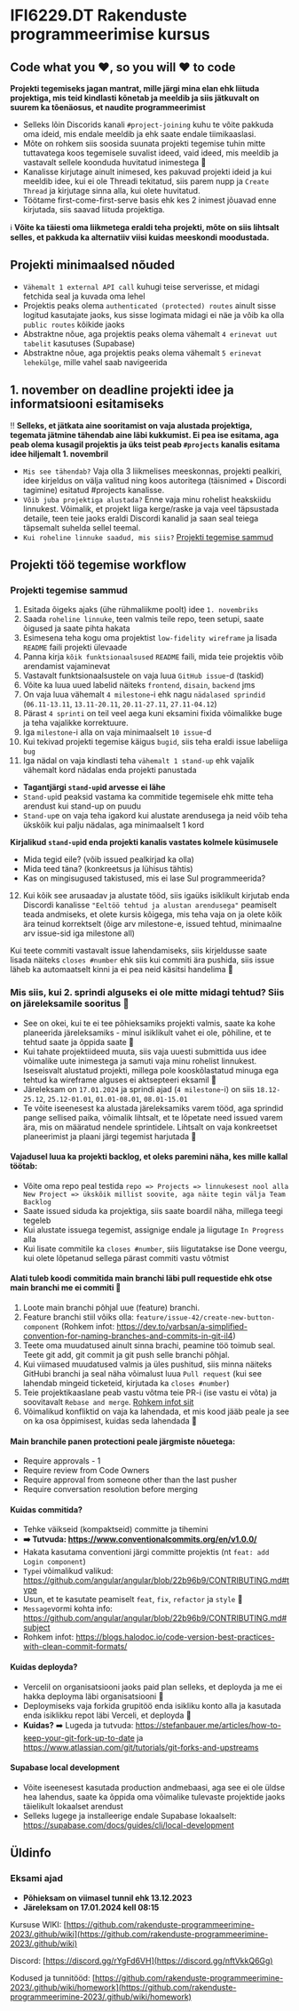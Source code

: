 # IFI6229.DT Rakenduste programmeerimise kursus

## Code what you ❤️, so you will ❤️ to code
**Projekti tegemiseks jagan mantrat, mille järgi mina elan ehk liituda projektiga, mis teid kindlasti kõnetab ja meeldib ja siis jätkuvalt on suurem ka tõenäosus, et naudite programmeerimist**

* Selleks lõin Discorids kanali `#project-joining` kuhu te võite pakkuda oma ideid, mis endale meeldib ja ehk saate endale tiimikaaslasi. 
* Mõte on rohkem siis soosida suunata projekti tegemise tuhin mitte tuttavatega koos tegemisele suvalist ideed, vaid ideed, mis meeldib ja vastavalt sellele koonduda huvitatud inimestega 🙂
* Kanalisse kirjutage ainult inimesed, kes pakuvad projekti ideid ja kui meeldib idee, kui ei ole Threadi tekitatud, siis parem nupp ja `Create Thread` ja kirjutage sinna alla, kui olete huvitatud.
* Töötame first-come-first-serve basis ehk kes 2 inimest jõuavad enne kirjutada, siis saavad liituda projektiga.

ℹ️ **Võite ka täiesti oma liikmetega eraldi teha projekti, mõte on siis lihtsalt selles, et pakkuda ka alternatiiv viisi kuidas meeskondi moodustada.**

## Projekti minimaalsed nõuded

* `Vähemalt 1 external API call` kuhugi teise serverisse, et midagi fetchida seal ja kuvada oma lehel
* Projektis peaks olema `authenticated (protected) routes` ainult sisse logitud kasutajate jaoks, kus sisse logimata midagi ei näe ja võib ka olla `public routes` kõikide jaoks
* Abstraktne nõue, aga projektis peaks olema vähemalt `4 erinevat uut tabelit` kasutuses (Supabase)
* Abstraktne nõue, aga projektis peaks olema vähemalt `5 erinevat lehekülge`, mille vahel saab navigeerida 

## 1. november on deadline projekti idee ja informatsiooni esitamiseks
‼️ **Selleks, et jätkata aine sooritamist on vaja alustada projektiga, tegemata jätmine tähendab aine läbi kukkumist. Ei pea ise esitama, aga peab olema kusagil projektis ja üks teist peab `#projects` kanalis esitama idee hiljemalt 1. novembril**
* `Mis see tähendab?` Vaja olla 3 liikmelises meeskonnas, projekti pealkiri, idee kirjeldus on välja valitud ning koos autoritega (täisnimed + Discordi tagimine) esitatud #projects kanalisse.
* `Võib juba projektiga alustada?` Enne vaja minu rohelist heakskiidu linnukest. Võimalik, et projekt liiga kerge/raske ja vaja veel täpsustada detaile, teen teie jaoks eraldi Discordi kanalid ja saan seal teiega täpsemalt suhelda sellel teemal.
* `Kui roheline linnuke saadud, mis siis?` [Projekti tegemise sammud](https://github.com/rakenduste-programmeerimine-2023/.github/edit/main/profile/README.md#projekti-tegemise-sammud)

## Projekti töö tegemise workflow

### Projekti tegemise sammud
1. Esitada õigeks ajaks (ühe rühmaliikme poolt) idee `1. novembriks`
2. Saada `roheline linnuke`, teen valmis teile repo, teen setupi, saate õigused ja saate pihta hakata
3. Esimesena teha kogu oma projektist `low-fidelity wireframe` ja lisada `README` faili projekti ülevaade
4. Panna kirja `kõik funktsionaalsused` `README` faili, mida teie projektis võib arendamist vajaminevat
5. Vastavalt funktsionaalsustele on vaja luua `GitHub issue`-d (taskid)
6. Võite ka luua uued labelid näiteks `frontend`, `disain`, `backend` jms
7. On vaja luua vähemalt `4 milestone`-i ehk nagu `nädalased sprindid` (`06.11-13.11`, `13.11-20.11`, `20.11-27.11`, `27.11-04.12`)
8. Pärast `4 sprinti` on teil veel aega kuni eksamini fixida võimalikke buge ja teha vajalikke korrektuure.
9. Iga `milestone`-i alla on vaja minimaalselt `10 issue`-d
10. Kui tekivad projekti tegemise käigus `bugid`, siis teha eraldi issue labeliiga `bug`
11. Iga nädal on vaja kindlasti teha `vähemalt 1 stand-up` ehk vajalik vähemalt kord nädalas enda projekti panustada
* **Tagantjärgi `stand-up`id arvesse ei lähe**
* `Stand-up`id peaksid vastama ka commitide tegemisele ehk mitte teha arendust kui stand-up on puudu
* `Stand-up`e on vaja teha igakord kui alustate arendusega ja neid võib teha ükskõik kui palju nädalas, aga minimaalselt 1 kord

**Kirjalikud `stand-up`id enda projekti kanalis vastates kolmele küsimusele**
* Mida tegid eile? (võib issued pealkirjad ka olla)
* Mida teed täna? (konkreetsus ja lühisus tähtis)
* Kas on mingisugused takistused, mis ei lase Sul programmeerida?

12. Kui kõik see arusaadav ja alustate tööd, siis igaüks isiklikult kirjutab enda Discordi kanalisse `"Eeltöö tehtud ja alustan arendusega"` peamiselt teada andmiseks, et olete kursis kõigega, mis teha vaja on ja olete kõik ära teinud korrektselt (õige arv milestone-e, issued tehtud, minimaalne arv issue-sid iga milestone all)

Kui teete commiti vastavalt issue lahendamiseks, siis kirjeldusse saate lisada näiteks `closes #number` ehk siis kui commiti ära pushida, siis issue läheb ka automaatselt kinni ja ei pea neid käsitsi handelima 🙂

### Mis siis, kui 2. sprindi alguseks ei ole mitte midagi tehtud? Siis on järeleksamile sooritus 🙂
* See on okei, kui te ei tee põhieksamiks projekti valmis, saate ka kohe planeerida järeleksamiks - minul isiklikult vahet ei ole, põhiline, et te tehtud saate ja õppida saate 🙂
* Kui tahate projektiideed muuta, siis vaja uuesti submittida uus idee võimalike uute inimestega ja samuti vaja minu rohelist linnukest. Iseseisvalt alustatud projekti, millega pole kooskõlastatud minuga ega tehtud ka wireframe alguses ei aktsepteeri eksamil 🙂
* Järeleksam on `17.01.2024` ja sprindi ajad (`4 milestone`-i) on siis `18.12-25.12`, `25.12-01.01`, `01.01-08.01`, `08.01-15.01`
* Te võite iseenesest ka alustada järeleksamiks varem tööd, aga sprindid pange sellised paika, võimalik lihtsalt, et te lõpetate need issued varem ära, mis on määratud nendele sprintidele. Lihtsalt on vaja konkreetset planeerimist ja plaani järgi tegemist harjutada 🙂

#### Vajadusel luua ka projekti backlog, et oleks paremini näha, kes mille kallal töötab:
* Võite oma repo peal testida `repo => Projects => linnukesest nool alla New Project => ükskõik millist soovite, aga näite tegin välja Team Backlog`
* Saate issued siduda ka projektiga, siis saate boardil näha, millega teegi tegeleb
* Kui alustate issuega tegemist, assignige endale ja liigutage `In Progress` alla
* Kui lisate commitile ka `closes #number`, siis liigutatakse ise Done veergu, kui olete lõpetanud sellega pärast commiti vastu võtmist

#### Alati tuleb koodi commitida main branchi läbi pull requestide ehk otse main branchi me ei commiti 🙂

1. Loote main branchi põhjal uue (feature) branchi.
2. Feature branchi stiil võiks olla: `feature/issue-42/create-new-button-component` (Rohkem infot: https://dev.to/varbsan/a-simplified-convention-for-naming-branches-and-commits-in-git-il4)
3. Teete oma muudatused ainult sinna brachi, peamine töö toimub seal. Teete git add, git commit ja git push selle branchi põhjal.
4. Kui viimased muudatused valmis ja üles pushitud, siis minna näiteks GitHubi branchi ja seal näha võimalust luua ```Pull request``` (kui see lahendab mingeid ticketeid, kirjutada ka ```closes #number```)
5. Teie projektikaaslane peab vastu võtma teie PR-i (ise vastu ei võta) ja soovitavalt ```Rebase and merge```. [Rohkem infot siit](https://rietta.com/blog/github-merge-types/)
6. Võimalikud konfliktid on vaja ka lahendada, et mis kood jääb peale ja see on ka osa õppimisest, kuidas seda lahendada 🙂

#### Main branchile panen protectioni peale järgmiste nõuetega:
- Require approvals - 1
- Require review from Code Owners 
- Require approval from someone other than the last pusher 
- Require conversation resolution before merging

#### Kuidas commitida?
* Tehke väikseid (kompaktseid) committe ja tihemini 
* **➡️ Tutvuda: https://www.conventionalcommits.org/en/v1.0.0/**
* Hakata kasutama conventioni järgi committe projektis (nt `feat: add Login component`)
* `Type`i võimalikud valikud: https://github.com/angular/angular/blob/22b96b9/CONTRIBUTING.md#type 
* Usun, et te kasutate peamiselt `feat`, `fix`, `refactor` ja `style` 🙂
* `Message`vormi kohta info: https://github.com/angular/angular/blob/22b96b9/CONTRIBUTING.md#subject
* Rohkem infot: https://blogs.halodoc.io/code-version-best-practices-with-clean-commit-formats/

#### Kuidas deployda?
* Vercelil on organisatsiooni jaoks paid plan selleks, et deployda ja me ei hakka deployma läbi organisatsiooni 🙂
* Deploymiseks vaja forkida grupitöö enda isikliku konto alla ja kasutada enda isiklikku repot läbi Verceli, et deployda 🙂 
* **Kuidas?** ➡️ Lugeda ja tutvuda: https://stefanbauer.me/articles/how-to-keep-your-git-fork-up-to-date ja https://www.atlassian.com/git/tutorials/git-forks-and-upstreams

#### Supabase local development
* Võite iseenesest kasutada production andmebaasi, aga see ei ole üldse hea lahendus, saate ka õppida oma võimalike tulevaste projektide jaoks täielikult lokaalset arendust
* Selleks lugege ja installeerige endale Supabase lokaalselt: https://supabase.com/docs/guides/cli/local-development

## Üldinfo

### Eksami ajad
* **Põhieksam on viimasel tunnil ehk 13.12.2023**
* **Järeleksam on 17.01.2024 kell 08:15**

Kursuse WIKI: [https://github.com/rakenduste-programmeerimine-2023/.github/wiki](https://github.com/rakenduste-programmeerimine-2023/.github/wiki)

Discord: [https://discord.gg/rYgFd6VH](https://discord.gg/nftVkkQ6Gg)

Kodused ja tunnitööd: [https://github.com/rakenduste-programmeerimine-2023/.github/wiki/homework](https://github.com/rakenduste-programmeerimine-2023/.github/wiki/homework)

